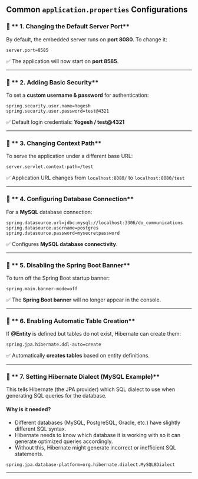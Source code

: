 ## **Common `application.properties` Configurations**  

### 🔹 ** 1️. Changing the Default Server Port**  
By default, the embedded server runs on **port 8080**. To change it:  
```properties
server.port=8585
```
✅ The application will now start on **port 8585**.

---

### 🔹 ** 2️. Adding Basic Security**  
To set a **custom username & password** for authentication:  
```properties
spring.security.user.name=Yogesh
spring.security.user.password=test@4321
```
✅ Default login credentials: **Yogesh / test@4321**

---

### 🔹 ** 3. Changing Context Path**  
To serve the application under a different base URL:  
```properties
server.servlet.context-path=/test
```
✅ Application URL changes from `localhost:8080/` to `localhost:8080/test`

---

### 🔹 ** 4. Configuring Database Connection**  
For a **MySQL** database connection:  
```properties
spring.datasource.url=jdbc:mysql://localhost:3306/do_communications
spring.datasource.username=postgres
spring.datasource.password=mysecretpassword
```
✅ Configures **MySQL database connectivity**.

---

### 🔹 ** 5. Disabling the Spring Boot Banner**  
To turn off the Spring Boot startup banner:  
```properties
spring.main.banner-mode=off
```
✅ The **Spring Boot banner** will no longer appear in the console.

---

### 🔹 ** 6. Enabling Automatic Table Creation**  
If **@Entity** is defined but tables do not exist, Hibernate can create them:  
```properties
spring.jpa.hibernate.ddl-auto=create
```
✅ Automatically **creates tables** based on entity definitions.

---

### 🔹 ** 7. Setting Hibernate Dialect (MySQL Example)**
This tells Hibernate (the JPA provider) which SQL dialect to use when generating SQL queries for the database.
#### Why is it needed?
- Different databases (MySQL, PostgreSQL, Oracle, etc.) have slightly different SQL syntax.
- Hibernate needs to know which database it is working with so it can generate optimized queries accordingly.
- Without this, Hibernate might generate incorrect or inefficient SQL statements.

```properties
spring.jpa.database-platform=org.hibernate.dialect.MySQL8Dialect
```
---
